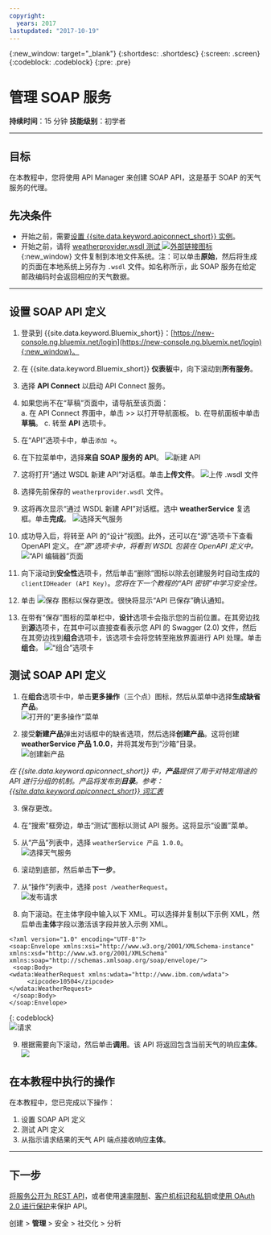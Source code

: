 ```yaml
---
copyright:
  years: 2017
lastupdated: "2017-10-19"
---
```



{:new_window: target="_blank"}
{:shortdesc: .shortdesc}
{:screen: .screen}
{:codeblock: .codeblock}
{:pre: .pre}


# 管理 SOAP 服务
**持续时间**：15 分钟
**技能级别**：初学者

---
## 目标
在本教程中，您将使用 API Manager 来创建 SOAP API，这是基于 SOAP 的天气服务的代理。

## 先决条件
- 开始之前，需要[设置 {{site.data.keyword.apiconnect_short}} 实例](tut_prereq_set_up_apic_instance.html)。
- 开始之前，请将 [weatherprovider.wsdl 测试 ![外部链接图标](../../../icons/launch-glyph.svg "外部链接图标")](https://github.com/ibm-apiconnect/getting-started/blob/master/bluemix/manage-soap-api/files/weatherprovider.wsdl){:new_window} 文件复制到本地文件系统。注：可以单击**原始**，然后将生成的页面在本地系统上另存为 `.wsdl` 文件。如名称所示，此 SOAP 服务在给定邮政编码时会返回相应的天气数据。

---
## 设置 SOAP API 定义
1. 登录到 {{site.data.keyword.Bluemix_short}}：[https://new-console.ng.bluemix.net/login](https://new-console.ng.bluemix.net/login){:new_window}。

2. 在 {{site.data.keyword.Bluemix_short}} **仪表板**中，向下滚动到**所有服务**。

3. 选择 **API Connect** 以启动 API Connect 服务。 
  
4. 如果您尚不在“草稿”页面中，请导航至该页面：  
    a. 在 API Connect 界面中，单击 >> 以打开导航面板。
    b. 在导航面板中单击**草稿**。
    c. 转至 **API** 选项卡。

5. 在“API”选项卡中，单击`添加 +`。

6. 在下拉菜单中，选择**来自 SOAP 服务的 API**。
![新建 API](images/newapi-menu2.png)

7. 这将打开“通过 WSDL 新建 API”对话框。单击**上传文件**。
![上传 .wsdl 文件](images/4-uploadwsdl.png)

8. 选择先前保存的 `weatherprovider.wsdl` 文件。

9. 这将再次显示“通过 WSDL 新建 API”对话框。选中 **weatherService** 复选框。单击**完成**。
![选择天气服务](images/newapi2.png)

10. 成功导入后，将转至 API 的“设计”视图。此外，还可以在“源”选项卡下查看 OpenAPI 定义。_在“源”选项卡中，将看到 WSDL 包装在 OpenAPI 定义中。_![“API 编辑器”页面](images/designpage2.png)

11. 向下滚动到**安全性**选项卡，然后单击“删除”图标以除去创建服务时自动生成的 `clientIDHeader (API Key)`。_您将在下一个教程的“API 密钥”中学习安全性。_

12. 单击 ![保存](images/save.png) 图标以保存更改。很快将显示“API 已保存”确认通知。

13. 在带有“保存”图标的菜单栏中，**设计**选项卡会指示您的当前位置。在其旁边找到**源**选项卡，在其中可以直接查看表示您 API 的 Swagger (2.0) 文件，然后在其旁边找到**组合**选项卡，该选项卡会将您转至拖放界面进行 API 处理。单击**组合**。
![“组合”选项卡](images/assemble-clean.png)  

## 测试 SOAP API 定义

1. 在**组合**选项卡中，单击**更多操作**（三个点）图标，然后从菜单中选择**生成缺省产品**。  
   ![打开的“更多操作”菜单](images/gen-default-prod.png)

2. 接受**新建产品**弹出对话框中的缺省选项，然后选择**创建产品**。这将创建 **weatherService 产品 1.0.0**，并将其发布到“沙箱”目录。  
  ![创建新产品](images/12a-chooseproduct.png)
 
  _在 {{site.data.keyword.apiconnect_short}} 中，**产品**提供了用于对特定用途的 API 进行分组的机制。产品将发布到**目录**。参考：[{{site.data.keyword.apiconnect_short}} 词汇表](../apic_glossary.html)_

3. 保存更改。  

4. 在“搜索”框旁边，单击“测试”图标以测试 API 服务。这将显示“设置”菜单。

5. 从“产品”列表中，选择 `weatherService 产品 1.0.0`。  
  ![选择天气服务](images/12-chooseproduct.png)

6. 滚动到底部，然后单击**下一步**。

7. 从“操作”列表中，选择 `post /weatherRequest`。  
  ![发布请求](images/13-selectoperation.png)

8. 向下滚动。在主体字段中输入以下 XML。可以选择并复制以下示例 XML，然后单击**主体**字段以激活该字段并放入示例 XML。  
  ```
  <?xml version="1.0" encoding="UTF-8"?>
  <soap:Envelope xmlns:xsi="http://www.w3.org/2001/XMLSchema-instance" xmlns:xsd="http://www.w3.org/2001/XMLSchema" xmlns:soap="http://schemas.xmlsoap.org/soap/envelope/">
   <soap:Body>
  <wdata:WeatherRequest xmlns:wdata="http://www.ibm.com/wdata">
       <zipcode>10504</zipcode>
  </wdata:WeatherRequest>
   </soap:Body>
  </soap:Envelope>
  ```
  {: codeblock}  
  ![请求](images/14-enterrequest.png)

9. 根据需要向下滚动，然后单击**调用**。该 API 将返回包含当前天气的响应**主体**。  
  ![](images/15-success.png)

## 在本教程中执行的操作
在本教程中，您已完成以下操作：
1. 设置 SOAP API 定义
2. 测试 API 定义
3. 从指示请求结果的天气 API 端点接收响应**主体**。

---

## 下一步

[将服务公开为 REST API](tut_expose_soap_api.html)，或者使用[速率限制](tut_rate_limit.html)、[客户机标识和私钥](tut_secure_landing.html)或[使用 OAuth 2.0 进行保护](tut_secure_oauth_2.html)来保护 API。

创建 > **管理** > 安全 > 社交化 > 分析
